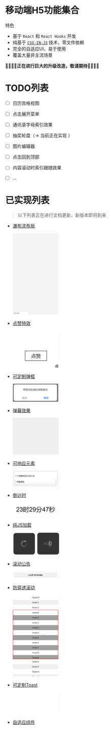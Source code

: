 # 移动端H5功能集合

特色

- 基于 `React` 和 `React Hooks` 开发
- 纯基于 [`CSS-IN-JS`](https://github.com/emotion-js/emotion) 技术，零文件依赖
- 完全的自适应UI，易于使用
- 覆盖大量非主流场景



**🚀🚀🚀🚀正在进行巨大的升级改造，敬请期待🚀🚀🚀🚀**


# TODO列表

- [ ] 日历宫格视图
- [ ] 点击展开菜单
- [ ] 通讯录字母索引效果
- [ ] 抽奖轮盘（→ 当前正在实现 ）
- [ ] 图片编辑器
- [ ] 点击回到顶部
- [ ] 内容滚动时索引跟随效果
- [ ] ...


# 已实现列表

> 以下列表正在进行文档更新，新版本即将到来

- [瀑布流布局](./src/Waterfall/README.md)

  <p>
    <img src="assets/waterfall.gif" width="30%">
  </p>

- [点赞特效](./src/Likeit/README.md)

  <p>
    <img src="assets/likeit.gif" width="30%">
  </p>

- [可定制弹框](./src/Alert/README.md)

  <p>
    <img src="assets/alert-with-cancel.gif" width="30%">
  </p>

- [弹幕效果](./src/BulletScreen/README.md)

  <p>
    <img src="assets/bullet-screen.gif" width="30%">
  </p>

- [可响应元素](./src/Clickable/README.md)

  <p>
    <img src="assets/clickable.gif" width="30%">
  </p>

- [倒计时](./src/CountDown/README.md)

  <p>
    <img src="assets/countdown.gif" width="30%">
  </p>

- [纯JS加载](./src/Loading/README.md)

  <p>
    <img src="assets/helix-loading.gif" width="15%">
    <img src="assets/wave-loading.gif" width="15%">
  </p>


- [滚动公告](./src/RollingNotice/README.md)

  <p>
    <img src="assets/rolling-notice.gif" width="30%">
  </p>

- [防穿透滚动](./src/ScrollView/README.md)

  <p>
    <img src="assets/scroll.gif" width="30%">
  </p>

- [可定制Toast](./src/Toast/README.md)

  <p>
    <img src="assets/toast.gif" width="30%">
  </p>

- [自适应组件](./src/Normalize/README.md)

